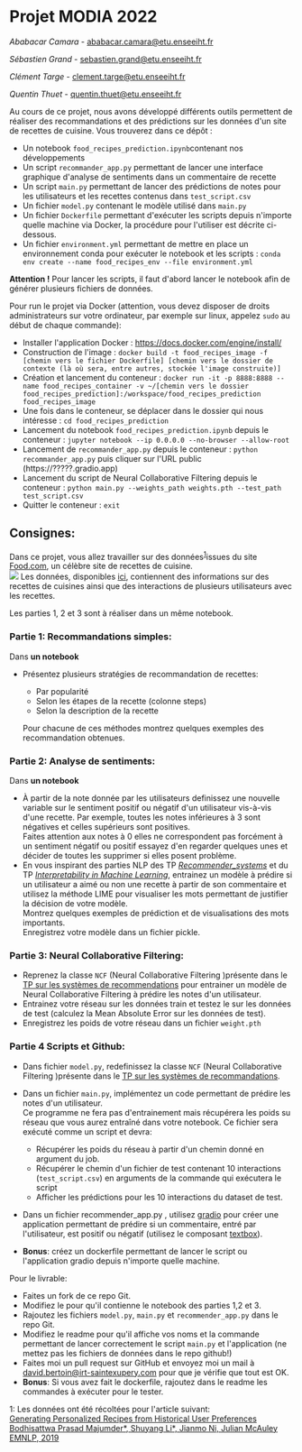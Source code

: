 # Projet MODIA 2022

*Ababacar Camara* - ababacar.camara@etu.enseeiht.fr

*Sébastien Grand* - sebastien.grand@etu.enseeiht.fr

*Clément Targe* - clement.targe@etu.enseeiht.fr

*Quentin Thuet* - quentin.thuet@etu.enseeiht.fr

Au cours de ce projet, nous avons développé différents outils permettent de réaliser des recommandations et des prédictions sur les données d'un site de recettes de cuisine. Vous trouverez dans ce dépôt : 
* Un notebook ```food_recipes_prediction.ipynb```contenant nos développements 
* Un script ```recommander_app.py``` permettant de lancer une interface graphique d'analyse de sentiments dans un commentaire de recette
* Un script ```main.py``` permettant de lancer des prédictions de notes pour les utilisateurs et les recettes contenus dans ```test_script.csv```
* Un fichier ```model.py``` contenant le modèle utilisé dans ```main.py```
* Un fichier ```Dockerfile``` permettant d'exécuter les scripts depuis n'importe quelle machine via Docker, la procédure pour l'utiliser est décrite ci-dessous.
* Un fichier ```environment.yml``` permettant de mettre en place un environnement conda pour exécuter le notebook et les scripts : ```conda env create --name food_recipes_env --file environment.yml```

**Attention !** Pour lancer les scripts, il faut d'abord lancer le notebook afin de générer plusieurs fichiers de données.

Pour run le projet via Docker (attention, vous devez disposer de droits administrateurs sur votre ordinateur, par exemple sur linux, appelez ```sudo``` au début de chaque commande):
* Installer l'application Docker : https://docs.docker.com/engine/install/
* Construction de l'image : ```docker build -t food_recipes_image -f [chemin vers le fichier Dockerfile] [chemin vers le dossier de contexte (là où sera, entre autres, stockée l'image construite)]```
* Création et lancement du conteneur : ```docker run -it -p 8888:8888 --name food_recipes_container -v ~/[chemin vers le dossier food_recipes_prediction]:/workspace/food_recipes_prediction food_recipes_image```
* Une fois dans le conteneur, se déplacer dans le dossier qui nous intéresse : ```cd food_recipes_prediction```
* Lancement du notebook ```food_recipes_prediction.ipynb``` depuis le conteneur : ```jupyter notebook --ip 0.0.0.0 --no-browser --allow-root```
* Lancement de ```recommander_app.py``` depuis le conteneur : ```python recommander_app.py``` puis cliquer sur l'URL public (https://?????.gradio.app)
* Lancement du script de Neural Collaborative Filtering depuis le conteneur : ```python main.py --weights_path weights.pth --test_path test_script.csv```
* Quitter le conteneur : ```exit```


## Consignes:

Dans ce projet, vous allez travailler sur des données<sup>[1](#myfootnote1)</sup>issues du site [Food.com](https://www.food.com/), un célèbre site de recettes de cuisine.   
![](img/food.png)
Les données, disponibles [ici](https://drive.google.com/drive/folders/18JyoxTIrIH2s2wG6HtxGiKsdFtGSfUWm?usp=sharing), contiennent des informations sur des recettes de cuisines ainsi que des interactions de plusieurs utilisateurs avec les recettes.   

Les parties 1, 2 et 3 sont à réaliser dans un même notebook.
### Partie 1: Recommandations simples:
Dans __un notebook__
*   Présentez plusieurs stratégies de recommandation  de recettes:
    *   Par popularité
    *   Selon les étapes de la recette (colonne steps)
    *   Selon la description de la recette 

    Pour chacune de ces méthodes montrez quelques exemples des recommandation  obtenues.

### Partie 2: Analyse de sentiments:
Dans __un notebook__
*   À partir de la note donnée par les utilisateurs definissez une nouvelle variable sur le sentiment positif ou négatif d'un utilisateur vis-à-vis d'une recette.
Par exemple, toutes les notes inférieures à 3 sont négatives et celles supérieurs sont positives.  
Faites attention aux notes à 0 elles ne correspondent pas forcément à un sentiment négatif ou positif essayez d'en regarder quelques unes et décider de toutes les supprimer si elles posent problème.
* En vous inspirant des parties NLP des TP [_Recommender_systems_](https://colab.research.google.com/github/DavidBert/N7-techno-IA/blob/master/code/recommender_systems/INSA_Reco_solution.ipynb#scrollTo=CSWUNjSB5oo-) et du TP [_Interpretability in Machine Learning_](https://colab.research.google.com/github/wikistat/AI-Frameworks/blob/website/code/interpretability/TP_interpretability_solution.ipynb), entrainez un modèle à prédire si un utilisateur a aimé ou non une recette à partir de son commentaire et utilisez la méthode LIME pour visualiser les mots permettant de justifier la décision de votre modèle.  
Montrez quelques exemples de prédiction et de visualisations des mots importants.  
Enregistrez votre modèle dans un fichier pickle.


### Partie 3: Neural Collaborative Filtering:
* Reprenez la classe ```NCF``` (Neural Collaborative Filtering )présente dans le [TP sur les systèmes de recommendations](https://colab.research.google.com/github/wikistat/AI-Frameworks/blob/website/code/recommender_systems/INSA_Reco_solution.ipynb) pour entrainer un modèle de Neural Collaborative Filtering à prédire les notes d'un utilisateur.
* Entrainez votre réseau sur les données train et testez le sur les données de test (calculez la Mean Absolute Error sur les données de test).
* Enregistrez les poids de votre réseau dans un fichier ```weight.pth```


### Partie 4 Scripts et Github:
*   Dans fichier ```model.py```, redefinissez la classe ```NCF``` (Neural Collaborative Filtering )présente dans le [TP sur les systèmes de recommandations](https://colab.research.google.com/github/wikistat/AI-Frameworks/blob/website/code/recommender_systems/INSA_Reco_solution.ipynb).
* Dans un fichier ```main.py```, implémentez un code permettant de prédire les notes d'un utilisateur.  
Ce programme ne fera pas d'entrainement mais récupérera les poids su réseau que vous aurez entraîné dans votre notebook.
Ce fichier sera exécuté comme un script et devra:
    * Récupérer les poids du réseau à partir d'un chemin donné en argument du job.
    * Récupérer le chemin d'un fichier de test contenant 10 interactions (```test_script.csv```) en arguments de la commande qui exécutera le script 
    *   Afficher les prédictions pour les 10 interactions du dataset de test.  

* Dans un fichier recommender_app.py , utilisez [gradio](https://gradio.app/) pour créer une application permettant de prédire si un commentaire, entré par l'utilisateur, est positif ou négatif (utilisez le composant [textbox](https://gradio.app/docs/#textbox)).

*   __Bonus__: créez un dockerfile permettant de lancer le script ou l'application gradio depuis n'importe quelle machine.

Pour le livrable:

*   Faites un fork de ce repo Git.
*   Modifiez le pour qu'il contienne le notebook des parties 1,2 et 3.
*   Rajoutez les fichiers ```model.py```, ```main.py``` et ```recommender_app.py``` dans le repo Git.	
*   Modifiez le readme pour qu'il affiche vos noms et la commande permettant de lancer correctement le script ```main.py``` et l'application (ne mettez pas les fichiers de données dans le repo github!)
* Faites moi un pull request sur GitHub et envoyez moi un mail à david.bertoin@irt-saintexupery.com pour que je vérifie que tout est OK.
* __Bonus__: Si vous avez fait le dockerfile, rajoutez dans le readme les commandes à exécuter pour le tester.

<a name="myfootnote1">1</a>: Les données ont été récoltées  pour l'article suivant:  
 [Generating Personalized Recipes from Historical User Preferences
Bodhisattwa Prasad Majumder*, Shuyang Li*, Jianmo Ni, Julian McAuley
EMNLP, 2019](https://www.aclweb.org/anthology/D19-1613/)
